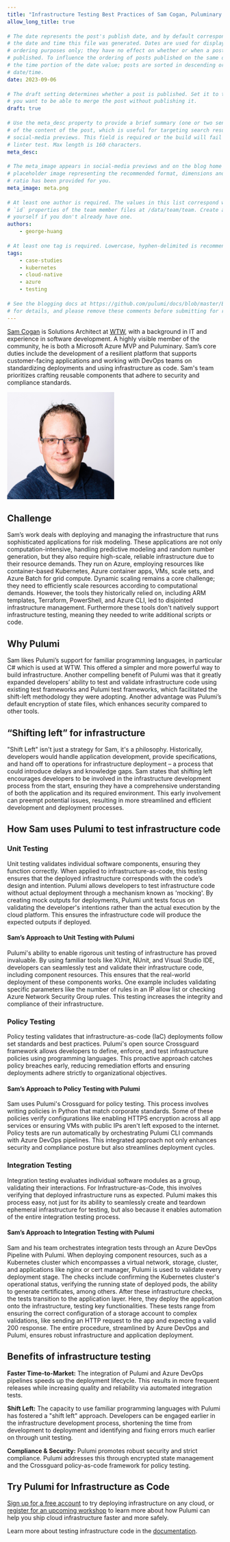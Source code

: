 ```yaml
---
title: "Infrastructure Testing Best Practices of Sam Cogan, Puluminary & Azure MVP"
allow_long_title: true

# The date represents the post's publish date, and by default corresponds with
# the date and time this file was generated. Dates are used for display and
# ordering purposes only; they have no effect on whether or when a post is
# published. To influence the ordering of posts published on the same date, use
# the time portion of the date value; posts are sorted in descending order by
# date/time.
date: 2023-09-06

# The draft setting determines whether a post is published. Set it to true if
# you want to be able to merge the post without publishing it.
draft: true

# Use the meta_desc property to provide a brief summary (one or two sentences)
# of the content of the post, which is useful for targeting search results or
# social-media previews. This field is required or the build will fail the
# linter test. Max length is 160 characters.
meta_desc:

# The meta_image appears in social-media previews and on the blog home page. A
# placeholder image representing the recommended format, dimensions and aspect
# ratio has been provided for you.
meta_image: meta.png

# At least one author is required. The values in this list correspond with the
# `id` properties of the team member files at /data/team/team. Create a file for
# yourself if you don't already have one.
authors:
    - george-huang

# At least one tag is required. Lowercase, hyphen-delimited is recommended.
tags:
    - case-studies
    - kubernetes
    - cloud-native
    - azure
    - testing

# See the blogging docs at https://github.com/pulumi/docs/blob/master/BLOGGING.md
# for details, and please remove these comments before submitting for review.
---
```


[Sam Cogan](https://github.com/sam-cogan) is Solutions Architect at [WTW](https://www.wtwco.com/en-us), with a background in IT and experience in software development. A highly visible member of the community, he is both a Microsoft Azure MVP and Puluminary. Sam’s core duties include the development of a resilient platform that supports customer-facing applications and working with DevOps teams on standardizing deployments and using infrastructure as code. Sam's team prioritizes crafting reusable components that adhere to security and compliance standards.

<img src="sam-cogan.jpg" alt="Sam Cogan" width="250">

<!--more-->

## Challenge

Sam’s work deals with deploying and managing the infrastructure that runs sophisticated applications for risk modeling. These applications are not only computation-intensive, handling predictive modeling and random number generation, but they also require high-scale, reliable infrastructure due to their resource demands. They run on Azure, employing resources like container-based Kubernetes, Azure container apps, VMs, scale sets, and Azure Batch for grid compute. Dynamic scaling remains a core challenge; they need to efficiently scale resources according to computational demands. However, the tools they historically relied on, including ARM templates, Terraform, PowerShell, and Azure CLI, led to disjointed infrastructure management. Furthermore these tools don't natively support infrastructure testing, meaning they needed to write additional scripts or code.

## Why Pulumi

Sam likes Pulumi’s support for familiar programming languages, in particular C# which is used at WTW. This offered a simpler and more powerful way to build infrastructure. Another compelling benefit of Pulumi was that it greatly expanded developers’ ability to test and validate infrastructure code using existing test frameworks and Pulumi test frameworks, which facilitated the shift-left methodology they were adopting. Another advantage was Pulumi’s default encryption of state files, which enhances security compared to other tools.

## “Shifting left” for infrastructure

"Shift Left" isn't just a strategy for Sam, it's a philosophy. Historically, developers would handle application development, provide specifications, and hand off to operations for infrastructure deployment – a process that could introduce delays and knowledge gaps. Sam states that shifting left encourages developers to be involved in the infrastructure development process from the start, ensuring they have a comprehensive understanding of both the application and its required environment. This early involvement can preempt potential issues, resulting in more streamlined and efficient development and deployment processes.

## How Sam uses Pulumi to test infrastructure code

### Unit Testing

Unit testing validates individual software components, ensuring they function correctly. When applied to infrastructure-as-code, this testing ensures that the deployed infrastructure corresponds with the code’s design and intention. Pulumi allows developers to test infrastructure code without actual deployment through a mechanism known as 'mocking'. By creating mock outputs for deployments, Pulumi unit tests focus on validating the developer's intentions rather than the actual execution by the cloud platform. This ensures the infrastructure code will produce the expected outputs if deployed.

#### Sam’s Approach to Unit Testing with Pulumi

Pulumi's ability to enable rigorous unit testing of infrastructure has proved invaluable. By using familiar tools like XUnit, NUnit, and Visual Studio IDE, developers can seamlessly test and validate their infrastructure code, including component resources. This ensures that the real-world deployment of these components works. One example includes validating specific parameters like the number of rules in an IP allow list or checking Azure Network Security Group rules. This testing increases the integrity and compliance of their infrastructure.

### Policy Testing

Policy testing validates that infrastructure-as-code (IaC) deployments follow set standards and best practices. Pulumi's open source Crossguard framework allows developers to define, enforce, and test infrastructure policies using programming languages. This proactive approach catches policy breaches early, reducing remediation efforts and ensuring deployments adhere strictly to organizational objectives.

#### Sam’s Approach to Policy Testing with Pulumi

Sam uses Pulumi's Crossguard for policy testing. This process involves writing policies in Python that match corporate standards. Some of these policies verify configurations like enabling HTTPS encryption across all app services or ensuring VMs with public IPs aren't left exposed to the internet. Policy tests are run automatically by orchestrating Pulumi CLI commands with Azure DevOps pipelines. This integrated approach not only enhances security and compliance posture but also streamlines deployment cycles.

### Integration Testing

Integration testing evaluates individual software modules as a group, validating their interactions. For Infrastructure-as-Code, this involves verifying that deployed infrastructure runs as expected. Pulumi makes this process easy, not just for its ability to seamlessly create and teardown ephemeral infrastructure for testing, but also because it enables automation of the entire integration testing process.

#### Sam’s Approach to Integration Testing with Pulumi

Sam and his team orchestrates integration tests through an Azure DevOps Pipeline with Pulumi. When deploying component resources, such as a Kubernetes cluster which encompasses a virtual network, storage, cluster, and applications like nginx or cert manager, Pulumi is used to validate every deployment stage. The checks include confirming the Kubernetes cluster's operational status, verifying the running state of deployed pods, the ability to generate certificates, among others. After these infrastructure checks, the tests transition to the application layer. Here, they deploy the application onto the infrastructure, testing key functionalities. These tests range from ensuring the correct configuration of a storage account to complex validations, like sending an HTTP request to the app and expecting a valid 200 response. The entire procedure, streamlined by Azure DevOps and Pulumi, ensures robust infrastructure and application deployment.

## Benefits of infrastructure testing

**Faster Time-to-Market:** The integration of Pulumi and Azure DevOps pipelines speeds up the deployment lifecycle. This results in more frequent releases while increasing quality and reliability via automated integration tests.

**Shift Left:** The capacity to use familiar programming languages with Pulumi has fostered a "shift left" approach. Developers can be engaged earlier in the infrastructure development process, shortening the time from development to deployment and identifying and fixing errors much earlier on through unit testing.

**Compliance & Security:** Pulumi promotes robust security and strict compliance. Pulumi addresses this through encrypted state management and the Crossguard policy-as-code framework for policy testing.

## Try Pulumi for Infrastructure as Code

[Sign up for a free account](https://app.pulumi.com/signup) to try deploying infrastructure on any cloud, or [register for an upcoming workshop](https://www.pulumi.com/resources/#upcoming) to learn more about how Pulumi can help you ship cloud infrastructure faster and more safely.

Learn more about testing infrastructure code in the [documentation](/docs/using-pulumi/testing/).
